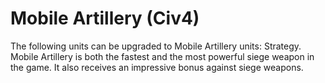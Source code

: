 # Mobile Artillery (Civ4)

The following units can be upgraded to Mobile Artillery units:
Strategy.
Mobile Artillery is both the fastest and the most powerful siege weapon in the game. It also receives an impressive bonus against siege weapons.